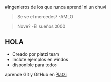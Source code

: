
#Ingenieros de los que nunca aprendí ni un chuvi
>Se ve el mercedes?
>-AMLO

>Nove?
>-El sueños 3000


## HOLA
* Creado por platzi team
* Inclute ejemplos en windos
* disponible para todos


aprende Git y GitHub en [Platzi](https://platzi.com/clases/1557-git-github/19977-readmemd-es-una-excelente-practica/ "platzi")